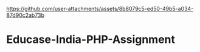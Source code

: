 

https://github.com/user-attachments/assets/8b8079c5-ed50-49b5-a034-87d90c2ab73b

# Educase-India-PHP-Assignment
